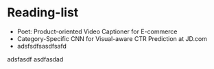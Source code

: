 # Reading-list
* Poet: Product-oriented Video Captioner for E-commerce<br>
* Category-Specific CNN for Visual-aware CTR Prediction at JD.com
* adsfsdfsasdfsafd

adsfasdf
asdfasdad
